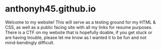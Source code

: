 # anthonyh45.github.io
Welcome to my website!
This will serve as a testing ground for my HTML & CSS, as well as a public facing site with all my links for resume purposes.
There is a CTF on my website that is hopefully doable, if you get stuck or are having trouble, please let me know as I wanted it to be fun and not mind-bendingly difficult.
